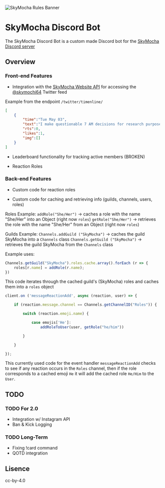 ![SkyMocha Rules Banner](https://cdn.discordapp.com/attachments/970309275966660638/970312317734633502/unknown.png)

# SkyMocha Discord Bot
The SkyMocha Discord Bot is a custom made Discord bot for the [SkyMocha Discord server](https://discord.com/invite/ppmaxad)

## Overview
### Front-end Features
* Integration with the [SkyMocha Website API](https://github.com/SkyMocha/SkyMocha-Website) for accessing the [@skymochi64](https://twitter.com/skymochi64) Twitter feed

Example from the endpoint `/twitter/timenline/`
```json
[
    {
        "time":"Tue May 03",
        "text":"I make questionable 7 AM decisions for research purposes...",
        "rts":0,
        "likes":1,
        "img":[]
    }
]
```

* Leaderboard functionality for tracking active members (BROKEN)

* Reaction Roles

### Back-end Features
* Custom code for reaction roles

* Custom code for caching and retrieving info (guilds, channels, users, roles)

Roles Example:
`addRole("She/Her")` -> caches a role with the name "She/Her" into an Object (right now `roles`)
`getRole("She/Her")` -> retrieves the role with the name "She/Her" from an Object (right now `roles`)

Guilds Example:
`Channels.addGuild ("SkyMocha")` -> caches the guild SkyMocha into a `Channels` class
`Channels.getGuild ("SkyMocha")` -> retrieves the guild SkyMocha from the `Channels` class

Example uses:
```javascript
Channels.getGuild("SkyMocha").roles.cache.array().forEach (r => {
    roles[r.name] = addRole(r.name);
})
```
This code iterates through the cached guild's (SkyMocha) roles and caches them into a `roles` object

```javascript
client.on ('messageReactionAdd', async (reaction, user) => { 

    if (reaction.message.channel == Channels.getChannelID("Roles")) { 

        switch (reaction.emoji.name) {

            case emojis['He']:
                addRoleToUser(user, getRole("he/him"))

        }

    }

});
```
This currently used code for the event handler `messageReactionAdd` checks to see if any reaction occurs in the `Roles` channel, then if the role corresponds to a cached emoji `He` it will add the cached role `He/Him` to the `User`.

## TODO
### TODO For 2.0
* Integration w/ Instagram API 
* Ban & Kick Logging

### TODO Long-Term
* Fixing !card command
* QOTD integration

## Lisence
cc-by-4.0